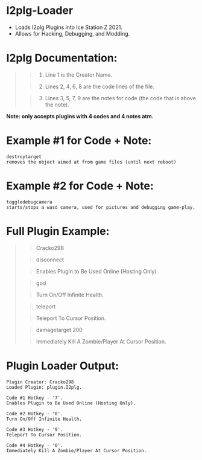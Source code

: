 # I2plg-Loader
- Loads I2plg Plugins into Ice Station Z 2021.
- Allows for Hacking, Debugging, and Modding.



# I2plg Documentation:

>
>> 1. Line 1 is the Creator Name.
>
>> 2. Lines 2, 4, 6, 8 are the code lines of the file.
>
>> 3. Lines 3, 5, 7, 9 are the notes for code (the code that is above the note).
>

**Note: only accepts plugins with 4 codes and 4 notes atm.**


# Example #1 for Code + Note:

```
destroytarget
removes the object aimed at from game files (until next reboot) 
```

# Example #2 for Code + Note:

```
toggledebugcamera
starts/stops a wasd camera, used for pictures and debugging game-play.
```

# Full Plugin Example:
>> Cracko298
>
>> disconnect
>
>> Enables Plugin to Be Used Online (Hosting Only).
>
>> god
>
>> Turn On/Off Infinite Health.
>
>> teleport
>
>> Teleport To Cursor Position.
>
>> damagetarget 200
>
>> Immediately Kill A Zombie/Player At Cursor Position.
>

# Plugin Loader Output:

```
Plugin Creator: Cracko298
Loaded Plugin: plugin.I2plg.

Code #1 Hotkey - '7'.
Enables Plugin to Be Used Online (Hosting Only).

Code #2 Hotkey - '8'.
Turn On/Off Infinite Health.

Code #3 Hotkey - '9'.
Teleport To Cursor Position.

Code #4 Hotkey - '0'.
Immediately Kill A Zombie/Player At Cursor Position.
```
